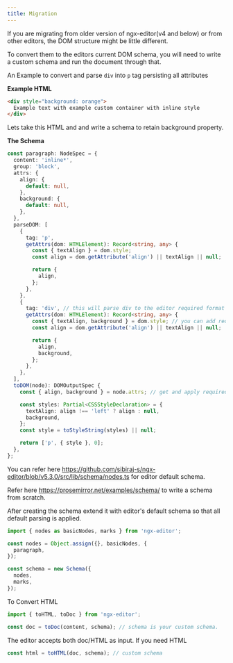 ```yaml
---
title: Migration
---
```


If you are migrating from older version of ngx-editor(v4 and below) or from other editors, the DOM structure might be little different.

To convert them to the editors current DOM schema, you will need to write a custom schema and run the document through that.

An Example to convert and parse `div` into `p` tag persisting all attributes

**Example HTML**

```html
<div style="background: orange">
  Example text with example custom container with inline style
</div>
```

Lets take this HTML and and write a schema to retain background property.

**The Schema**

```ts
const paragraph: NodeSpec = {
  content: 'inline*',
  group: 'block',
  attrs: {
    align: {
      default: null,
    },
    background: {
      default: null,
    },
  },
  parseDOM: [
    {
      tag: 'p',
      getAttrs(dom: HTMLElement): Record<string, any> {
        const { textAlign } = dom.style;
        const align = dom.getAttribute('align') || textAlign || null;

        return {
          align,
        };
      },
    },
    {
      tag: 'div', // this will parse div to the editor required format
      getAttrs(dom: HTMLElement): Record<string, any> {
        const { textAlign, background } = dom.style; // you can add required properties here.
        const align = dom.getAttribute('align') || textAlign || null;

        return {
          align,
          background,
        };
      },
    },
  ],
  toDOM(node): DOMOutputSpec {
    const { align, background } = node.attrs; // get and apply required attributes

    const styles: Partial<CSSStyleDeclaration> = {
      textAlign: align !== 'left' ? align : null,
      background,
    };
    const style = toStyleString(styles) || null;

    return ['p', { style }, 0];
  },
};
```

You can refer here https://github.com/sibiraj-s/ngx-editor/blob/v5.3.0/src/lib/schema/nodes.ts for editor default schema.

Refer here https://prosemirror.net/examples/schema/ to write a schema from scratch.

After creating the schema extend it with editor's default schema so that all default parsing is applied.

```ts
import { nodes as basicNodes, marks } from 'ngx-editor';

const nodes = Object.assign({}, basicNodes, {
  paragraph,
});

const schema = new Schema({
  nodes,
  marks,
});
```

To Convert HTML

```ts
import { toHTML, toDoc } from 'ngx-editor';

const doc = toDoc(content, schema); // schema is your custom schema.
```

The editor accepts both doc/HTML as input. If you need HTML

```ts
const html = toHTML(doc, schema); // custom schema
```
